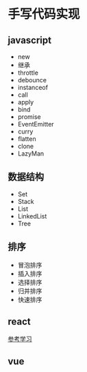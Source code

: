 # 手写代码实现

## javascript
+ new
+ 继承
+ throttle
+ debounce
+ instanceof
+ call
+ apply
+ bind
+ promise
+ EventEmitter
+ curry
+ flatten
+ clone
+ LazyMan

## 数据结构
+ Set
+ Stack
+ List
+ LinkedList
+ Tree

## 排序
+ 冒泡排序
+ 插入排序
+ 选择排序
+ 归并排序
+ 快速排序

## react
[参考学习](https://github.com/hujiulong/simple-react)

## vue
